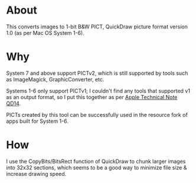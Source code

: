 About
=============

This converts images to 1-bit B&W PICT, QuickDraw picture format version 1.0 (as per Mac OS System 1-6).

Why
=============

System 7 and above support PICTv2, which is still supported by tools such as ImageMagick, GraphicConverter, etc.

Systems 1-6 only support PICTv1; I couldn't find any tools that supported v1 as an output format, so I put this together as per [Apple Technical Note QD14](http://www.idea2ic.com/File_Formats/QuickDraw%20picture%20Format.pdf).

PICTs created by this tool can be successfully used in the resource fork of apps built for System 1-6.

How
=============

I use the CopyBits/BitsRect function of QuickDraw to chunk larger images into 32x32 sections, which seems to be a good way to minimize file size & increase drawing speed.
